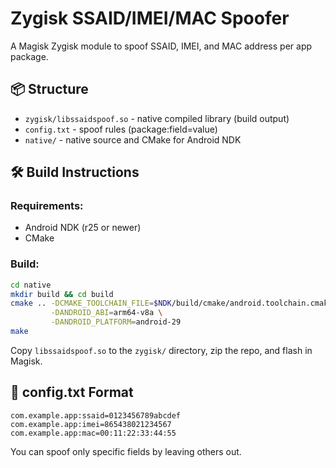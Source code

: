 
# Zygisk SSAID/IMEI/MAC Spoofer

A Magisk Zygisk module to spoof SSAID, IMEI, and MAC address per app package.

## 📦 Structure

- `zygisk/libssaidspoof.so` - native compiled library (build output)
- `config.txt` - spoof rules (package:field=value)
- `native/` - native source and CMake for Android NDK

## 🛠️ Build Instructions

### Requirements:
- Android NDK (r25 or newer)
- CMake

### Build:

```bash
cd native
mkdir build && cd build
cmake .. -DCMAKE_TOOLCHAIN_FILE=$NDK/build/cmake/android.toolchain.cmake \
         -DANDROID_ABI=arm64-v8a \
         -DANDROID_PLATFORM=android-29
make
```

Copy `libssaidspoof.so` to the `zygisk/` directory, zip the repo, and flash in Magisk.

## 🔧 config.txt Format

```
com.example.app:ssaid=0123456789abcdef
com.example.app:imei=865438021234567
com.example.app:mac=00:11:22:33:44:55
```

You can spoof only specific fields by leaving others out.
